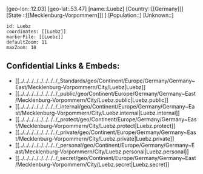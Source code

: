 ﻿---
location: [53.47,12.03]
mapzoom: [7,12] 
mapmarker: city 
type: City
tags:
- geo/City


SpocWebEntityId: 32169
isDeleted: false
confidential: public

---
[geo-lon::12.03]
[geo-lat::53.47]
[name::Luebz]
[Country::[[Germany]]]
[State ::[[Mecklenburg-Vorpommern]]] ]
[Population::]
[Unknown::]


```leaflet
id: Luebz
coordinates: [[Luebz]]
markerFile: [[Luebz]]
defaultZoom: 11 
maxZoom: 18
```


## Confidential Links & Embeds: 
- [[../../../../../../../../_Standards/geo/Continent/Europe/Germany/Germany~East/Mecklenburg-Vorpommern/City/Luebz|Luebz]] 
- [[../../../../../../../../_public/geo/Continent/Europe/Germany/Germany~East/Mecklenburg-Vorpommern/City/Luebz.public|Luebz.public]] 
- [[../../../../../../../../_internal/geo/Continent/Europe/Germany/Germany~East/Mecklenburg-Vorpommern/City/Luebz.internal|Luebz.internal]] 
- [[../../../../../../../../_protect/geo/Continent/Europe/Germany/Germany~East/Mecklenburg-Vorpommern/City/Luebz.protect|Luebz.protect]] 
- [[../../../../../../../../_private/geo/Continent/Europe/Germany/Germany~East/Mecklenburg-Vorpommern/City/Luebz.private|Luebz.private]] 
- [[../../../../../../../../_personal/geo/Continent/Europe/Germany/Germany~East/Mecklenburg-Vorpommern/City/Luebz.personal|Luebz.personal]] 
- [[../../../../../../../../_secret/geo/Continent/Europe/Germany/Germany~East/Mecklenburg-Vorpommern/City/Luebz.secret|Luebz.secret]] 
